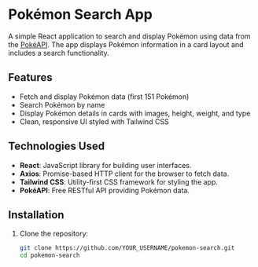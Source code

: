 # Pokémon Search App

A simple React application to search and display Pokémon using data from the [PokéAPI](https://pokeapi.co/). The app displays Pokémon information in a card layout and includes a search functionality.

## Features

- Fetch and display Pokémon data (first 151 Pokémon)
- Search Pokémon by name
- Display Pokémon details in cards with images, height, weight, and type
- Clean, responsive UI styled with Tailwind CSS

## Technologies Used

- **React**: JavaScript library for building user interfaces.
- **Axios**: Promise-based HTTP client for the browser to fetch data.
- **Tailwind CSS**: Utility-first CSS framework for styling the app.
- **PokéAPI**: Free RESTful API providing Pokémon data.

## Installation

1. Clone the repository:
   ```bash
   git clone https://github.com/YOUR_USERNAME/pokemon-search.git
   cd pokemon-search
